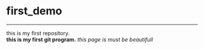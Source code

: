 # first_demo
<hr>
this is my first repository.
<br>
<b>this is my first git program.</b>
<i>this page is must be beautifull</i>
